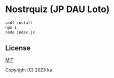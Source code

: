 # Nostrquiz (JP DAU Loto)

```sh
asdf install
npm i
node index.js
```

## License

[MIT](http://opensource.org/licenses/MIT)

Copyright (C) 2023 ka
